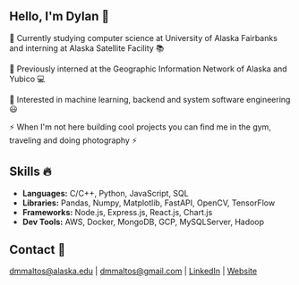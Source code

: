 ## Hello, I'm Dylan 👋
📌  Currently studying computer science at University of Alaska Fairbanks and interning at Alaska Satellite Facility 📚

📌  Previously interned at the Geographic Information Network of Alaska and Yubico 💻

📌  Interested in machine learning, backend and system software engineering 😃 

⚡ When I'm not here building cool projects you can find me in the gym, traveling and doing photography ⚡

## Skills 🔥
- **Languages:** C/C++, Python, JavaScript, SQL
- **Libraries:** Pandas, Numpy, Matplotlib, FastAPI, OpenCV, TensorFlow
- **Frameworks:** Node.js, Express.js, React.js, Chart.js
- **Dev Tools:** AWS, Docker, MongoDB, GCP, MySQLServer, Hadoop
  
## Contact 📧
dmmaltos@alaska.edu | dmmaltos@gmail.com | [LinkedIn](https://www.linkedin.com/in/dylanmaltos) | [Website](https://maltos.io)

